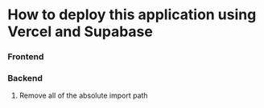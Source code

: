# How to deploy this application using Vercel and Supabase

### Frontend

### Backend

1. Remove all of the absolute import path
